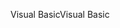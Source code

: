<span data-ttu-id="6c66e-101">Visual Basic</span><span class="sxs-lookup"><span data-stu-id="6c66e-101">Visual Basic</span></span>